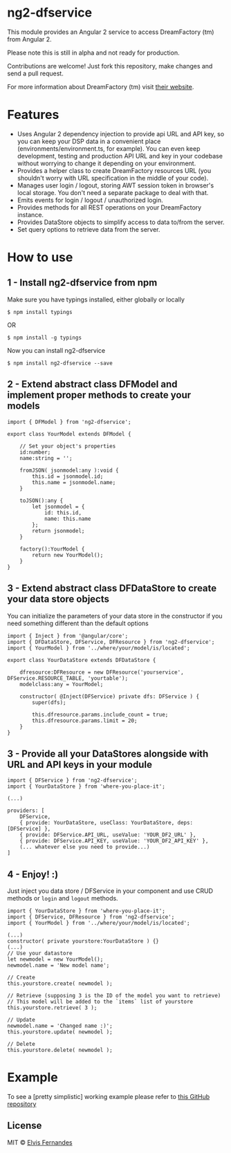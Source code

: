 # ng2-dfservice
This module provides an Angular 2 service to access DreamFactory (tm) from Angular 2.

Please note this is still in alpha and not ready for production.

Contributions are welcome! Just fork this repository, make changes and send a pull request.

For more information about DreamFactory (tm) visit [their website](http://dreamfactory.com).

# Features
- Uses Angular 2 dependency injection to provide api URL and API key, so you can keep your DSP data in a convenient place (environments/environment.ts, for example). You can even keep development, testing and production API URL and key in your codebase without worrying to change it depending on your environment.
- Provides a helper class to create DreamFactory resources URL (you shouldn't worry with URL specification in the middle of your code).
- Manages user login / logout, storing AWT session token in browser's local storage. You don't need a separate package to deal with that.
- Emits events for login / logout / unauthorized login.
- Provides methods for all REST operations on your DreamFactory instance.
- Provides DataStore objects to simplify access to data to/from the server.
- Set query options to retrieve data from the server.

# How to use
## 1 - Install ng2-dfservice from npm

Make sure you have typings installed, either globally or locally

    $ npm install typings

OR

    $ npm install -g typings

Now you can install ng2-dfservice

    $ npm install ng2-dfservice --save


## 2 - Extend abstract class DFModel and implement proper methods to create your models
    import { DFModel } from 'ng2-dfservice';

    export class YourModel extends DFModel {
    
        // Set your object's properties
        id:number;
        name:string = '';
        
        fromJSON( jsonmodel:any ):void {
            this.id = jsonmodel.id;
            this.name = jsonmodel.name;
        }
    
        toJSON():any {
            let jsonmodel = {
                id: this.id,
                name: this.name
            };
            return jsonmodel;
        }
    
        factory():YourModel {
            return new YourModel();
        }
    }
## 3 - Extend abstract class DFDataStore to create your data store objects
You can initialize the parameters of your data store in the constructor if you need something different than the default options

    import { Inject } from '@angular/core';
    import { DFDataStore, DFService, DFResource } from 'ng2-dfservice';
    import { YourModel } from '../where/your/model/is/located';

    export class YourDataStore extends DFDataStore {

        dfresource:DFResource = new DFResource('yourservice', DFService.RESOURCE_TABLE, 'yourtable');
        modelclass:any = YourModel;
        
        constructor( @Inject(DFService) private dfs: DFService ) { 
            super(dfs);
            
            this.dfresource.params.include_count = true;
            this.dfresource.params.limit = 20;
        }
    }

## 3 - Provide all your DataStores alongside with URL and API keys in your module
    import { DFService } from 'ng2-dfservice';
    import { YourDataStore } from 'where-you-place-it';

    (...)

    providers: [
        DFService,
        { provide: YourDataStore, useClass: YourDataStore, deps: [DFService] },
        { provide: DFService.API_URL, useValue: 'YOUR_DF2_URL' },
        { provide: DFService.API_KEY, useValue: 'YOUR_DF2_API_KEY' },
        (... whatever else you need to provide...)
    ]

## 4 - Enjoy! :)
Just inject you data store / DFService in your component and use CRUD methods or `login` and `logout` methods.

    import { YourDataStore } from 'where-you-place-it';
    import { DFService, DFResource } from 'ng2-dfservice';
    import { YourModel } from '../where/your/model/is/located';

    (...)
    constructor( private yourstore:YourDataStore ) {}
    (...)
    // Use your datastore
    let newmodel = new YourModel();
    newmodel.name = 'New model name';
    
    // Create
    this.yourstore.create( newmodel );
    
    // Retrieve (supposing 3 is the ID of the model you want to retrieve)
    // This model will be added to the `items` list of yourstore
    this.yourstore.retrieve( 3 );
    
    // Update
    newmodel.name = 'Changed name :)';
    this.yourstore.update( newmodel );
    
    // Delete
    this.yourstore.delete( newmodel );

# Example
To see a [pretty simplistic] working example please refer to [this GitHub repository](https://github.com/elvisfernandes/dfservice-example)

## License

MIT © [Elvis Fernandes](http://elvis.eti.br)
